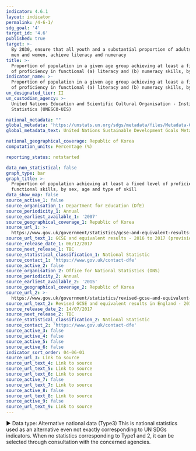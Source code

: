 ```yaml
---
indicator: 4.6.1
layout: indicator
permalink: /4-6-1/
sdg_goal: '4'
target_id: '4.6'
published: true
target: >-
  By 2030, ensure that all youth and a substantial proportion of adults, both
  men and women, achieve literacy and numeracy
title: >-
  Proportion of population in a given age group achieving at least a fixed level
  of proficiency in functional (a) literacy and (b) numeracy skills, by sex
indicator_name: >-
  Proportion of population in a given age group achieving at least a fixed level
  of proficiency in functional (a) literacy and (b) numeracy skills, by sex
un_designated_tier: II
un_custodian_agency: >-
  United Nations Education and Scientific Cultural Organisation - Institute of
  Statistics (UNESCO-UIS)

national_metadata: ""
global_metadata: 'https://unstats.un.org/sdgs/metadata/files/Metadata-04-06-01.pdf'
global_metadata_text: United Nations Sustainable Development Goals Metadata (PDF 57.8 KB)

national_geographical_coverage: Republic of Korea
computation_units: Percentage (%)

reporting_status: notstarted

data_non_statistical: false
graph_type: bar
graph_title: >-
  Proportion of population achieving at least a fixed level of proficiency in
  functional skills, by sex, age and type of skill
data_show_map: false
source_active_1: false
source_organisation_1: Department for Education (DfE)
source_periodicity_1: Annual
source_earliest_available_1: '2007'
source_geographical_coverage_1: Republic of Korea
source_url_1: >-
  https://www.gov.uk/government/statistics/gcse-and-equivalent-results-2016-to-2017-provisional
source_url_text_1: GCSE and equivalent results - 2016 to 2017 (provisional)
source_release_date_1: 06/12/2017
source_next_release_1: TBC
source_statistical_classification_1: National Statistic
source_contact_1: 'https://www.gov.uk/contact-dfe'
source_active_2: false
source_organisation_2: Office for National Statistics (ONS)
source_periodicity_2: Annual
source_earliest_available_2: '2015'
source_geographical_coverage_2: Republic of Korea
source_url_2: >-
  https://www.gov.uk/government/statistics/revised-gcse-and-equivalent-results-in-england-2015-to-2016
source_url_text_2: Revised GCSE and equivalent results in England - 2015 to 2016
source_release_date_2: 14/07/2017
source_next_release_2: TBC
source_statistical_classification_2: National Statistic
source_contact_2: 'https://www.gov.uk/contact-dfe'
source_active_3: false
source_active_4: false
source_active_5: false
source_active_6: false
indicator_sort_order: 04-06-01
source_url_3: Link to source
source_url_text_4: Link to source
source_url_text_5: Link to source
source_url_text_6: Link to source
source_active_7: false
source_url_text_7: Link to source
source_active_8: false
source_url_text_8: Link to source
source_active_9: false
source_url_text_9: Link to source
---
```

▶ Data type: Alternative national data (Type3) This is national statistics used as an alternative even not exactly corresponding to UN SDGs indicators. When no statistics corresponding to Type1 and 2, it can be selected through consultation with the concerned agencies.
